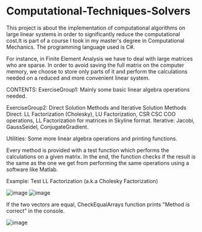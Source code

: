 # Computational-Techniques-Solvers
This project is about the implementation of computational algorithms on large linear systems in order to significantly reduce the computational cost.It is part of a course I took in my master's degree in Computational Mechanics. The programming language used is C#.

For instance, in Finite Element Analysis we have to deal with large matrices who are sparse. In order to avoid saving the full matrix on the computer memory, we choose to store only parts of it and perform the calculations needed on a reduced and more convenient linear system.

CONTENTS:
ExerciseGroup1: Mainly some basic linear algebra operations needed.

ExerciseGroup2: Direct Solution Methods and Iterative Solution Methods
  Direct: LL Factorization (Cholesky), LU Factorization, CSR CSC COO operations, LL Factorization for matrices in Skyline format.
  Iterative: Jacobi, GaussSeidel, ConjugateGradient. 

Utilities: Some more linear algebra operations and printing functions.

Every method is provided with a test function which performs the calculations on a given matrix. In the end, the function checks if the result is the same as the one we get from performing the same operations using a software like Matlab.

Example: Test LL Factorization (a.k.a Cholesky Factorization)

![image](https://user-images.githubusercontent.com/90531367/170649727-f7fe0ceb-aa35-4e7b-934a-299d998115ee.png) ![image](https://user-images.githubusercontent.com/90531367/170650347-7bdf039c-913e-4819-ba79-01eb87daeaf7.png)

If the two vectors are equal, CheckEqualArrays function prints "Method is correct" in the console.

![image](https://user-images.githubusercontent.com/90531367/170651427-d8175e7f-8a10-4867-9b65-b24f7c63207e.png)


